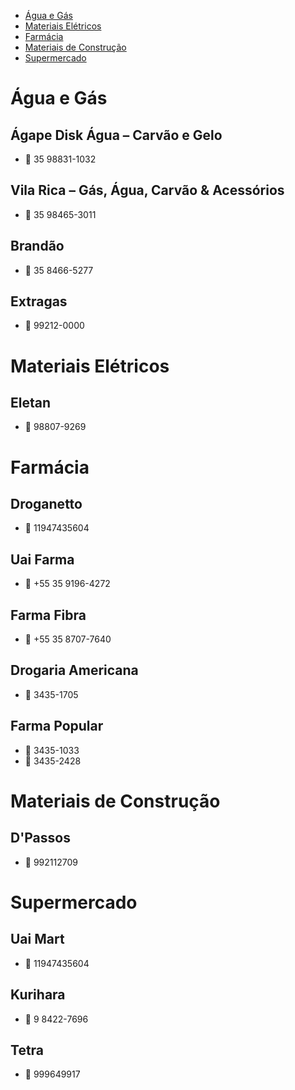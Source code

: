 - [Água e Gás](#Água-e-Gás)
- [Materiais Elétricos](#Materiais-Elétricos)
- [Farmácia](#Farmácia)
- [Materiais de Construção](#Materiais-de-Construção)
- [Supermercado](#Supermercado)

# Água e Gás

## Ágape Disk Água – Carvão e Gelo

- 📱 35 98831-1032

## Vila Rica – Gás, Água, Carvão & Acessórios

- 📱 35 98465-3011

## Brandão

- 📱 35 8466-5277

## Extragas

- 📱 99212-0000

# Materiais Elétricos

## Eletan

- 📱 98807-9269

# Farmácia

## Droganetto

- 📱 11947435604

## Uai Farma

- 📱 +55 35 9196-4272

## Farma Fibra

- 📱 +55 35 8707-7640

## Drogaria Americana

- 📱 3435-1705

## Farma Popular

- 📱 3435-1033
- 📱 3435-2428

# Materiais de Construção

## D'Passos

- 📱 992112709

# Supermercado

## Uai Mart

- 📱 11947435604

## Kurihara

- 📱 9 8422-7696

## Tetra

- 📱 999649917

